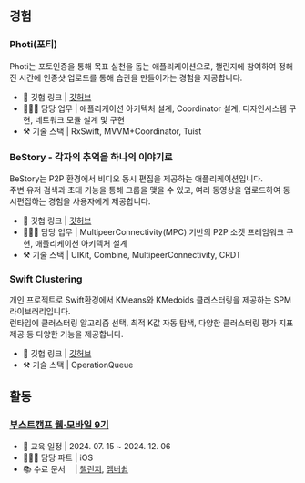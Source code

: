 ## 경험
### Photi(포티) 
Photi는 포토인증을 통해 목표 실천을 돕는 애플리케이션으로, 챌린지에 참여하여 정해진 시간에 인증샷 업로드를 통해 습관을 만들어가는 경험을 제공합니다.

- 🔗 깃헙 링크 | [깃허브](https://github.com/alloon-project/photi-ios)
- 🙋🏻‍♂️ 담당 업무 | 애플리케이션 아키텍처 설계, Coordinator 설계, 디자인시스템 구현, 네트워크 모듈 설계 및 구현
- ⚒️ 기술 스택 | RxSwift, MVVM+Coordinator, Tuist

### BeStory - 각자의 추억을 하나의 이야기로
BeStory는 P2P 환경에서 비디오 동시 편집을 제공하는 애플리케이션입니다.</br>주변 유저 검색과 초대 기능을 통해 그룹을 맺을 수 있고, 여러 동영상을 업로드하여 동시편집하는 경험을 사용자에게 제공합니다.

- 🔗 깃헙 링크 | [깃허브](https://github.com/boostcampwm-2024/iOS09-BeStory)
- 🙋🏻‍♂️ 담당 업무 | MultipeerConnectivity(MPC) 기반의 P2P 소켓 프레임워크 구현, 애플리케이션 아키텍처 설계
- ⚒️ 기술 스택 | UIKit, Combine, MultipeerConnectivity, CRDT

### Swift Clustering 
개인 프로젝트로 Swift환경에서 KMeans와 KMedoids 클러스터링을 제공하는 SPM 라이브러리입니다. </br> 
런타임에 클러스터링 알고리즘 선택, 최적 K값 자동 탐색, 다양한 클러스터링 평가 지표 제공 등 다양한 기능을 제공합니다. 

- 🔗 깃헙 링크 | [깃허브](https://github.com/jungseokyoung-cloud/Clustering)
- ⚒️ 기술 스택 | OperationQueue

## 활동
### [부스트캠프 웹·모바일 9기](https://boostcamp.connect.or.kr)
- 📆 교육 일정 | 2024. 07. 15 ~ 2024. 12. 06
- 🙋🏻‍♂️ 담당 파트 | iOS
- 📚 수료 문서 ㅤ| [챌린지](https://github.com/jungseokyoung-cloud/jungseokyoung-cloud/blob/main/challenge.pdf), [멤버쉽](https://github.com/jungseokyoung-cloud/jungseokyoung-cloud/blob/main/membership.pdf)
